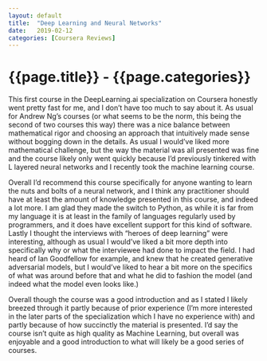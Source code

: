 ```yaml
---
layout: default
title:  "Deep Learning and Neural Networks"
date:   2019-02-12
categories: [Coursera Reviews]
---
```


# {{page.title}} - {{page.categories}}

This first course in the DeepLearning.ai specialization on Coursera  honestly went pretty fast for me, and I don’t have too much to say about  it. As usual for Andrew Ng’s courses (or what seems to be the norm,  this being the second of two courses this way) there was a nice balance  between mathematical rigor and choosing an approach that intuitively  made sense without bogging down in the details. As usual I would’ve  liked more mathematical challenge, but the way the material was all  presented was fine and the course likely only went quickly because I’d  previously tinkered with L layered neural networks and I recently took  the machine learning course.

Overall I’d recommend this course specifically for anyone wanting to  learn the nuts and bolts of a neural network, and I think any  practitioner should have at least the amount of knowledge presented in  this course, and indeed a lot more. I am glad they made the switch to  Python, as while it is far from my language it is at least in the family  of languages regularly used by programmers, and it does have excellent  support for this kind of software. Lastly I thought the interviews with  “heroes of deep learning” were interesting, although as usual I would’ve  liked a bit more depth into specifically why or what the interviewee  had done to impact the field. I had heard of Ian Goodfellow for example,  and knew that he created generative adversarial models, but I would’ve  liked to hear a bit more on the specifics of what was around before that  and what he did to fashion the model (and indeed what the model even  looks like.)

Overall though the course was a good introduction and as I stated I  likely breezed through it partly because of prior experience (I’m more  interested in the later parts of the specialization which I have no  experience with) and partly because of how succinctly the material is  presented. I’d say the course isn’t quite as high quality as Machine  Learning, but overall was enjoyable and a good introduction to what will  likely be a good series of courses.